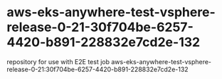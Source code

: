 # aws-eks-anywhere-test-vsphere-release-0-21-30f704be-6257-4420-b891-228832e7cd2e-132
repository for use with E2E test job aws-eks-anywhere-test-vsphere-release-0-21:30f704be-6257-4420-b891-228832e7cd2e-132

